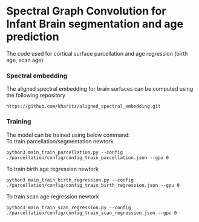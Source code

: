 # Spectral Graph Convolution for Infant Brain segmentation and age prediction
The code used for cortical surface parcellation and age regression (birth age, scan age)

### Spectral embedding
The aligned spectral embedding for brain surfaces can be computed using the following repository
  ```
  https://github.com/kharitz/aligned_spectral_embedding.git
  ```
### Training
The model can be trained using below command:  
To train parcellation/segmentation newtork
```
python3 main_train_parcellation.py --config ./parcellation/config/config_train_parcellation.json --gpu 0
```

To train birth age regression newtork
```
python3 main_train_birth_regression.py --config ./parcellation/config/config_train_birth_regression.json --gpu 0
```

To train scan age regression newtork
```
python3 main_train_scan_regression.py --config ./parcellation/config/config_train_scan_regression.json --gpu 0
```

